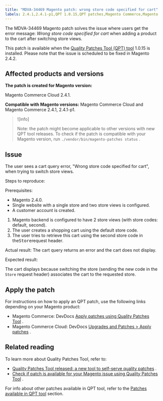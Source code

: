 ```yaml
---
title: "MDVA-34469 Magento patch: wrong store code specified for cart"
labels: 2.4.1,2.4.1-p1,QPT 1.0.15,QPT patches,Magento Commerce,Magento Commerce Cloud,cart,default,headers,store,support tools,views
---
```


The MDVA-34469 Magento patch solves the issue where users get the error message: *Wrong store code specified for cart* when adding a product to the cart after switching store views.

This patch is available when the [Quality Patches Tool (QPT) tool](https://support.magento.com/hc/en-us/articles/360047139492) 1.0.15 is installed. Please note that the issue is scheduled to be fixed in Magento 2.4.2.

## Affected products and versions

 **The patch is created for Magento version:** 

Magento Commerce Cloud 2.4.1.

 **Compatible with Magento versions:** Magento Commerce Cloud and Magento Commerce 2.4.1, 2.4.1-p1.

>![info]
>
>Note: the patch might become applicable to other versions with new QPT tool releases. To check if the patch is compatible with your Magento version, run `./vendor/bin/magento-patches status` .

## Issue

The user sees a cart query error, "Wrong store code specified for cart", when trying to switch store views.

 <span class="wysiwyg-underline">Steps to reproduce:</span> 

 <span class="wysiwyg-underline">Prerequisites:</span> 

* Magento 2.4.0.
* Single website with a single store and two store views is configured.
* A customer account is created.

1. Magento backend is configured to have 2 store views (with store codes: default, second).
1. The user creates a shopping cart using the default store code.
1. The user tries to retrieve this cart using the second store code in the<tt>Store</tt>request header.

 <span class="wysiwyg-underline">Actual result:</span> The cart query returns an error and the cart does not display. <span class="wysiwyg-underline"></span> 

 <span class="wysiwyg-underline">Expected result:</span> 

The cart displays because switching the store (sending the new code in the `Store` request header) associates the cart to the requested store.

## Apply the patch

For instructions on how to apply an QPT patch, use the following links depending on your Magento product:

* Magento Commerce: DevDocs [Apply patches using Quality Patches Tool](https://devdocs.magento.com/guides/v2.4/comp-mgr/patching/mqp.html) .
* Magento Commerce Cloud: DevDocs [Upgrades and Patches > Apply patches](https://devdocs.magento.com/cloud/project/project-patch.html) .

## Related reading

To learn more about Quality Patches Tool, refer to:

* [Quality Patches Tool released: a new tool to self-serve quality patches](https://support.magento.com/hc/en-us/articles/360047139492) .
* [Check if patch is available for your Magento issue using Quality Patches Tool](https://support.magento.com/hc/en-us/articles/360047125252) .

For info about other patches available in QPT tool, refer to the [Patches available in QPT tool](https://support.magento.com/hc/en-us/sections/360010506631-Patches-available-in-QPT-tool-) section.